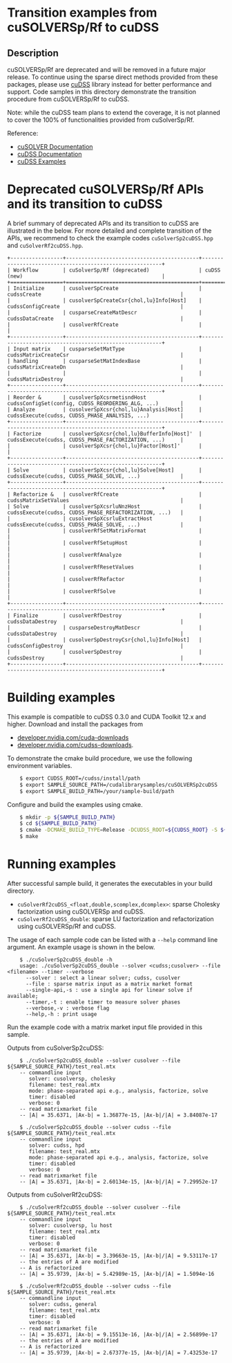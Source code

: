 # Transition examples from cuSOLVERSp/Rf to cuDSS  

## Description

cuSOLVERSp/Rf are deprecated and will be removed in a future major release.
To continue using the sparse direct methods provided from these packages,
please use [cuDSS](https://developer.nvidia.com/cudss) library instead
for better performance and support. Code samples in this directory demonstrate the
transition procedure from cuSOLVERSp/Rf to cuDSS. 

Note: while the cuDSS team plans to extend the coverage, it is not planned to cover
the 100% of functionalities provided from cuSolverSp/Rf.

Reference:
* [cuSOLVER Documentation](https://docs.nvidia.com/cuda/cusolver/index.html)
* [cuDSS Documentation](https://docs.nvidia.com/cuda/cudss/index.html)
* [cuDSS Examples](https://github.com/NVIDIA/CUDALibrarySamples/tree/master/cuDSS)

# Deprecated cuSOLVERSp/Rf APIs and its transition to cuDSS

A brief summary of deprecated APIs and its transition to cuDSS are illustrated in the below.
For more detailed and complete transition of the APIs, we recommend to check the example
codes `cuSolverSp2cuDSS.hpp` and `cuSolverRf2cuDSS.hpp`.

```{verbatim}
+-----------------+-------------------------------------------+---------------------------------------------------------+
| Workflow        | cuSolverSp/Rf (deprecated)                | cuDSS (new)                                             |
+=================+===========================================+=========================================================+
| Initialize      | cusolverSpCreate                          | cudssCreate                                             |
|                 | cusolverSpCreateCsr{chol,lu}Info[Host]    | cudssConfigCreate                                       |
|                 | cusparseCreateMatDescr                    | cudssDataCreate                                         |
|                 | cusolverRfCreate                          |                                                         |
+-----------------+-------------------------------------------+---------------------------------------------------------+
| Input matrix    | cusparseSetMatType                        | cudssMatrixCreateCsr                                    |
| handling        | cusparseSetMatIndexBase                   | cudssMatrixCreateDn                                     |
|                 |                                           | cudssMatrixDestroy                                      |
+-----------------+-------------------------------------------+---------------------------------------------------------+
| Reorder &       | cusolverSpXcsrmetisndHost                 | cudssConfigSet(config, CUDSS_REORDERING_ALG, ...)       |
| Analyze         | cusolverSpXcsr{chol,lu}Analysis[Host]     | cudssExecute(cudss, CUDSS_PHASE_ANALYSIS, ...)          |
+-----------------+-------------------------------------------+---------------------------------------------------------+
| Factorize       | cusolverSpXcsr{chol,lu}BufferInfo[Host]'  | cudssExecute(cudss, CUDSS_PHASE_FACTORIZATION, ...)     |
|                 | cusolverSpXcsr{chol,lu}Factor[Host]'      |                                                         |
+-----------------+-------------------------------------------+---------------------------------------------------------+
| Solve           | cusolverSpXcsr{chol,lu}Solve[Host]        | cudssExecute(cudss, CUDSS_PHASE_SOLVE, ...)             |
+-----------------+-------------------------------------------+---------------------------------------------------------+
| Refactorize &   | cusolverRfCreate                          | cudssMatrixSetValues                                    |
| Solve           | cusolverSpXcsrluNnzHost                   | cudssExecute(cudss, CUDSS_PHASE_REFACTORIZATION, ...)   |
|                 | cusolverSpXcsrluExtractHost               | cudssExecute(cudss, CUDSS_PHASE_SOLVE, ...)             |
|                 | cusolverRfSetMatrixFormat                 |                                                         |
|                 | cusolverRfSetupHost                       |                                                         |
|                 | cusolverRfAnalyze                         |                                                         |
|                 | cusolverRfResetValues                     |                                                         |
|                 | cusolverRfRefactor                        |                                                         |
|                 | cusolverRfSolve                           |                                                         |
+-----------------+-------------------------------------------+---------------------------------------------------------+
| Finalize        | cusolverRfDestroy                         | cudssDataDestroy                                        |
|                 | cusparseDestroyMatDescr                   | cudssDataDestroy                                        |
|                 | cusolverSpDestroyCsr{chol,lu}Info[Host]   | cudssConfigDestroy                                      |
|                 | cusolverSpDestroy                         | cudssDestroy                                            |
+-----------------+-------------------------------------------+---------------------------------------------------------+
```

# Building examples

This example is compatible to cuDSS 0.3.0 and CUDA Toolkit 12.x and higher.
Download and install the packages from

* [developer.nvidia.com/cuda-downloads](https://developer.nvidia.com/cuda-downloads)
* [developer.nvidia.com/cudss-downloads](https://developer.nvidia.com/cudss-downloads).


To demonstrate the cmake build procedure, we use the following environment variables.

```sh
    $ export CUDSS_ROOT=/cudss/install/path
    $ export SAMPLE_SOURCE_PATH=/cudalibrarysamples/cuSOLVERSp2cuDSS
    $ export SAMPLE_BUILD_PATH=/your/sample-build/path
```

Configure and build the examples using cmake.

```sh
    $ mkdir -p ${SAMPLE_BUILD_PATH}
    $ cd ${SAMPLE_BUILD_PATH}
    $ cmake -DCMAKE_BUILD_TYPE=Release -DCUDSS_ROOT=${CUDSS_ROOT} -S ${SAMPLE_SOURCE_PATH}
    $ make
```

# Running examples

After successful sample build, it generates the executables in your build directory.

* `cuSolverRf2cuDSS_<float,double,scomplex,dcomplex>`: sparse Cholesky factorization using cuSOLVERSp and cuDSS.
* `cuSolverRf2cuDSS_double`: sparse LU factorization and refactorization using cuSOLVERSp/Rf and cuDSS.

The usage of each sample code can be listed with a `--help` command line argument.
An example usage is shown in the below.

```{verbatime}
    $ ./cuSolverSp2cuDSS_double -h
    usage: ./cuSolverSp2cuDSS_double --solver <cudss;cusolver> --file <filename> --timer --verbose 
      --solver : select a linear solver; cudss, cusolver
      --file : sparse matrix input as a matrix market format
      --single-api,-s : use a single api for linear solve if available; 
      --timer,-t : enable timer to measure solver phases
      --verbose,-v : verbose flag
      --help,-h : print usage
```

Run the example code with a matrix market input file provided in this sample. 

Outputs from cuSolverSp2cuDSS:

```{verbatim}
    $ ./cuSolverSp2cuDSS_double --solver cusolver --file ${SAMPLE_SOURCE_PATH}/test_real.mtx 
    -- commandline input
       solver: cusolversp, cholesky
       filename: test_real.mtx
       mode: phase-separated api e.g., analysis, factorize, solve
       timer: disabled
       verbose: 0
    -- read matrixmarket file
    -- |A| = 35.6371, |Ax-b| = 1.36877e-15, |Ax-b|/|A| = 3.84087e-17

    $ ./cuSolverSp2cuDSS_double --solver cudss --file ${SAMPLE_SOURCE_PATH}/test_real.mtx 
    -- commandline input
       solver: cudss, hpd
       filename: test_real.mtx
       mode: phase-separated api e.g., analysis, factorize, solve
       timer: disabled
       verbose: 0
    -- read matrixmarket file
    -- |A| = 35.6371, |Ax-b| = 2.60134e-15, |Ax-b|/|A| = 7.29952e-17
```

Outputs from cuSolverRf2cuDSS:

```{verbatim}
    $ ./cuSolverRf2cuDSS_double --solver cusolver --file ${SAMPLE_SOURCE_PATH}/test_real.mtx 
    -- commandline input
       solver: cusolversp, lu host
       filename: test_real.mtx
       timer: disabled
       verbose: 0
    -- read matrixmarket file
    -- |A| = 35.6371, |Ax-b| = 3.39663e-15, |Ax-b|/|A| = 9.53117e-17
    -- the entries of A are modified
    -- A is refactorized
    -- |A| = 35.9739, |Ax-b| = 5.42989e-15, |Ax-b|/|A| = 1.5094e-16
    
    $ ./cuSolverRf2cuDSS_double --solver cudss --file ${SAMPLE_SOURCE_PATH}/test_real.mtx 
    -- commandline input
       solver: cudss, general
       filename: test_real.mtx
       timer: disabled
       verbose: 0
    -- read matrixmarket file
    -- |A| = 35.6371, |Ax-b| = 9.15513e-16, |Ax-b|/|A| = 2.56899e-17
    -- the entries of A are modified
    -- A is refactorized
    -- |A| = 35.9739, |Ax-b| = 2.67377e-15, |Ax-b|/|A| = 7.43253e-17
 ```
 